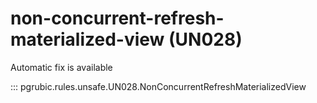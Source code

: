 # non-concurrent-refresh-materialized-view (UN028)

Automatic fix is available

::: pgrubic.rules.unsafe.UN028.NonConcurrentRefreshMaterializedView
